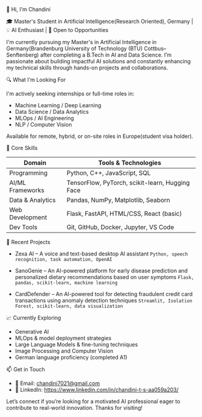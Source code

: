 👋 Hi, I'm Chandini

🎓 Master's Student in Artificial Intelligence(Research Oriented), Germany | 💡 AI Enthusiast | 🤝 Open to Opportunities

I'm currently pursuing my Master's in Artificial Intelligence in Germany(Brandenburg University of Technology (BTU) Cottbus–Senftenberg) after completing a B.Tech in AI and Data Science. I’m passionate about building impactful AI solutions and constantly enhancing my technical skills through hands-on projects and collaborations.

🔍 What I'm Looking For

I'm actively seeking internships or full-time roles in:

- Machine Learning / Deep Learning
- Data Science / Data Analytics
- MLOps / AI Engineering
- NLP / Computer Vision

Available for remote, hybrid, or on-site roles in Europe(student visa holder).

🧠 Core Skills

| Domain             | Tools & Technologies                                         |
|--------------------|--------------------------------------------------------------|
| Programming        | Python, C++, JavaScript, SQL                                 |
| AI/ML Frameworks   | TensorFlow, PyTorch, scikit-learn, Hugging Face              |
| Data & Analytics   | Pandas, NumPy, Matplotlib, Seaborn                           |
| Web Development    | Flask, FastAPI, HTML/CSS, React (basic)                      |
| Dev Tools          | Git, GitHub, Docker, Jupyter, VS Code                        |

🚀 Recent Projects

* Zexa AI – A voice and text-based desktop AI assistant
  `Python, speech recognition, task automation, OpenAI`

* SanoGenie – An AI-powered platform for early disease prediction and personalized dietary recommendations based on user symptoms
  `Flask, pandas, scikit-learn, machine learning`

* CardDefender – An AI-powered tool for detecting fraudulent credit card transactions using anomaly detection techniques
  `Streamlit, Isolation Forest, scikit-learn, data visualization`

📈 Currently Exploring

- Generative AI
- MLOps & model deployment strategies  
- Large Language Models & fine-tuning techniques
- Image Processing and Computer Vision  
- German language proficiency (completed A1)

📫 Get in Touch

- 📧 Email: chandini7021@gmail.com  
- 💼 LinkedIn: https://www.linkedin.com/in/chandini-t-s-aa059a203/ 

Let’s connect if you’re looking for a motivated AI professional eager to contribute to real-world innovation. Thanks for visiting!
